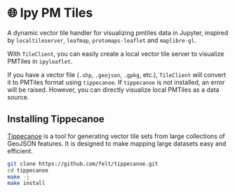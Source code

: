 # 🌐 Ipy PM Tiles

A dynamic vector tile handler for visualizing pmtiles data in Jupyter, inspired by `localtileserver`, `leafmap`, `protomaps-leaflet` and `maplibre-gl`.

With `TileClient`, you can easily create a local vector tile server to visualize PMTiles in `ipyleaflet`.

If you have a vector file (`.shp`, `.geojson`, `.gpkg`, etc.), `TileClient` will convert it to PMTiles format using `tippecanoe`. If `tippecanoe` is not installed, an error will be raised. However, you can directly visualize local PMTiles as a data source.

## Installing Tippecanoe

[Tippecanoe](https://github.com/felt/tippecanoe) is a tool for generating vector tile sets from large collections of GeoJSON features. It is designed to make mapping large datasets easy and efficient.

```bash
git clone https://github.com/felt/tippecanoe.git
cd tippecanoe
make -j
make install
```
